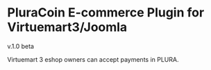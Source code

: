 # PluraCoin E-commerce Plugin for Virtuemart3/Joomla

v.1.0 beta

Virtuemart 3 eshop owners can accept payments in PLURA.
